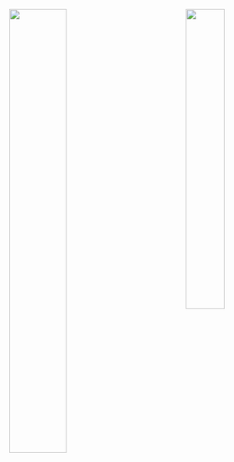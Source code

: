 <p align="center">
  <img align="left" width="45%" src="https://github-readme-stats.vercel.app/api?username=HPaulson&show_icons=true?count_private=true&show_border=false" />
</p>
<p align="center">
  <img align="right" width="37%" src="https://github-readme-stats.vercel.app/api/top-langs/?username=hpaulson&layout=compact&show_border=false" />
</p>
